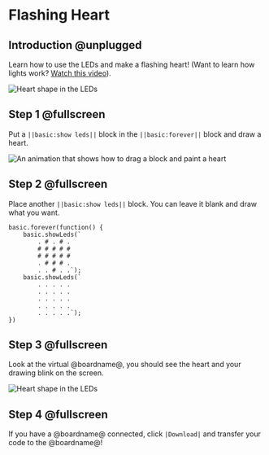 # Flashing Heart

## Introduction @unplugged

Learn how to use the LEDs and make a flashing heart! 
(Want to learn how lights work? [Watch this video](https://youtu.be/qqBmvHD5bCw)).


![Heart shape in the LEDs](/static/mb/projects/flashing-heart/sim.gif)

## Step 1 @fullscreen

Put a ``||basic:show leds||`` block in the ``||basic:forever||`` block and draw a heart.

![An animation that shows how to drag a block and paint a heart](/static/mb/projects/flashing-heart/showleds.gif)

## Step 2 @fullscreen

Place another ``||basic:show leds||`` block. You can leave it blank and draw what you want.

```blocks
basic.forever(function() {
    basic.showLeds(`
        . # . # .
        # # # # #
        # # # # #
        . # # # .
        . . # . .`);
    basic.showLeds(`
        . . . . .
        . . . . .
        . . . . .
        . . . . .
        . . . . .`);
})
```

## Step 3 @fullscreen

Look at the virtual @boardname@, you should see the heart and your drawing blink on the screen.

![Heart shape in the LEDs](/static/mb/projects/flashing-heart/show-leds.gif)

## Step 4 @fullscreen

If you have a @boardname@ connected, click ``|Download|`` and transfer your code to the @boardname@!
